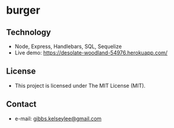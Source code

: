 # burger

## Technology
* Node, Express, Handlebars, SQL, Sequelize
* Live demo: https://desolate-woodland-54976.herokuapp.com/

## License 
* This project is licensed under The MIT License (MIT).

## Contact
* e-mail: gibbs.kelseylee@gmail.com
